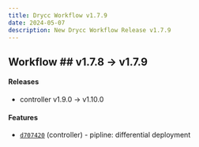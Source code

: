```yaml
---
title: Drycc Workflow v1.7.9
date: 2024-05-07
description: New Drycc Workflow Release v1.7.9
---
```


## Workflow ## v1.7.8 -> v1.7.9

#### Releases

- controller v1.9.0 -> v1.10.0


#### Features

- [`d707420`](https://api.github.com/repos/drycc/controller/git/trees/d7074202f1004ec3086eb29ba78f7da803ec38dd) (controller) - pipline: differential deployment